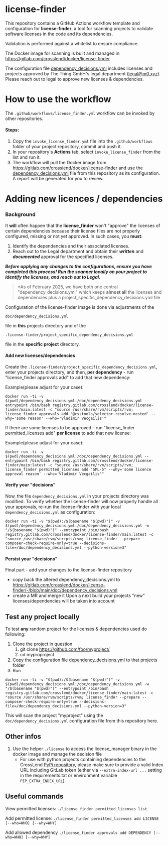 # license-finder
This repository contains a GitHub Actions workflow template and configuration for **license-finder**, a tool for scanning projects to validate software licenses in the code and its dependencies.

Validation is performed against a whitelist to ensure compliance.

The Docker image for scanning is built and managed in https://gitlab.com/crosslend/docker/license-finder

The configuration file [dependency_decisions.yml](https://github.com/m0-foundation/license-finder/blob/main/doc/dependency_decisions.yml) includes licenses and projects approved by The Thing GmbH's legal department (legal@m0.xyz).
Please reach out to legal to approve new licenses & dependencies.



# How to use the workflow
The `.github/workflows/license_finder.yml` workflow can be invoked by other repositories.

#### Steps:

1. Copy the `invoke_license_finder.yml` file into the `.github/workflows` folder of your project repository, commit and push it.
2. In your repository's **Actions** tab, select `invoke_license_finder` from the list and run it.
3. The workflow will pull the Docker image from https://gitlab.com/crosslend/docker/license-finder and use the [dependency_decisions.yml](https://github.com/m0-foundation/license-finder/blob/main/doc/dependency_decisions.yml) file from this repository as its configuration. A report will be generated for you to review.



# Adding new licences / dependencies

### Background

It **will** often happen that the **license_finder** won't "approve" the licenses of certain dependencies because their license files are not properly configured, missing or not yet approved. In such cases, you **must**:

1. Identify the dependencies and their associated licenses.
2. Reach out to the Legal department and obtain their ***written*** and ***documented*** approval for the specified licenses.

***Before applying any changes to the configurations, ensure you have completed this process! Run the scanner locally on your project to identify the licenses, and reach out to Legal.***

>  *As of February 2025, we have both one central "dependency\_decisions.yml" which keeps **almost all** the licenses and dependencies plus a project\_specific\_dependency\_decisions.yml file


Configuration of the license-finder image is done via adjustments of the

```
doc/dependency_decisions.yml

```
file in **this** projects directory and of the

```
.license-finder/project_specific_dependency_decisions.yml

```
file in the **specific project** directory.

#### Add new licenses/dependencies

Create the `.license-finder/project_specific_dependency_decisions.yml`, enter your projects directory, and then, **per dependency** - run "license_finder approvals add" to add that new dependency:

Example(please adjust for your case):

```
docker run -ti -v $(pwd)/dependency_decisions.yml:/doc/dependency_decisions.yml --entrypoint /bin/bash registry.gitlab.com/crosslend/docker/license-finder/main:latest -c "source /usr/share/rvm/scripts/rvm; license_finder approvals add '@csstools/selector-resolve-nested' --why='some reason' --who='Vladimir Vecgailis'"
```
If there are some licenses to be approved - run "license_finder permitted_licenses add" **per license** to add that new license:

Example(please adjust for your case):

```
docker run -ti -v $(pwd)/dependency_decisions.yml:/doc/dependency_decisions.yml --entrypoint /bin/bash registry.gitlab.com/crosslend/docker/license-finder/main:latest -c "source /usr/share/rvm/scripts/rvm; license_finder permitted_licenses add "GPL-5" --why='some licence approval reason' --who='Vladimir Vecgailis'"
```
#### Verify your "decisions"
Now, the file `dependency_decisions.yml` in your projects directory was modified.
To verify whether the license-finder will now properly handle all your approvals, re-run the license-finder with your local  `dependency_decisions.yml` as configuration:

```
docker run -ti -v "$(pwd):/$(basename "$(pwd)")" -v $(pwd)/dependency_decisions.yml:/doc/dependency_decisions.yml -w "/$(basename "$(pwd)")" --entrypoint /bin/bash registry.gitlab.com/crosslend/docker/license-finder/main:latest -c "source /usr/share/rvm/scripts/rvm; license_finder --prepare --composer-check-require-only=true --decisions-file=/doc/dependency_decisions.yml --python-version=3"
```

#### Persist your "decisions"

Final part - add your changes to the license-finder repository

- copy back the altered dependency_decisions.yml to https://gitlab.com/crosslend/docker/license-finder/-/blob/main/doc/dependency_decisions.yml
- create a MR and merge it
Upon a next build your projects "new" licenses/dependencies will be taken into account



## Test any project locally

To test **any** random project for the licenses & dependencies used do following:

1. Clone the project in question
   1. git clone https://github.com/foo/myproject/
   2. cd myproproject
2. Copy the configuration file [dependency_decisions.yml](https://github.com/m0-foundation/license-finder/blob/main/doc/dependency_decisions.yml)  to that projects folder
3. Run

```
docker run -ti -v "$(pwd):/$(basename "$(pwd)")" -v $(pwd)/dependency_decisions.yml:/doc/dependency_decisions.yml -w "/$(basename "$(pwd)")" --entrypoint /bin/bash registry.gitlab.com/crosslend/docker/license-finder/main:latest -c "source /usr/share/rvm/scripts/rvm; license_finder --prepare --composer-check-require-only=true --decisions-file=/doc/dependency_decisions.yml --python-version=3"
```

This will scan the project "myproject" using the `doc/dependency_decisions.yml` configuration file from this repository here.

## Other infos

1. Use the helper `./license` to access the license_manager binary in the docker image and manage the decision file
   - For use with python projects containing dependencies to the CrossLend
     [PyPi repository](https://gitlab.com/crosslend/devops/pypi), please make sure to provide a valid Index URL
     including GitLab token (either via `--extra-index-url ...` setting in the requirements.txt or environment variable
     `PIP_EXTRA_INDEX_URL`).



## Useful commands

View permitted licenses:
   `./license_finder permitted_licenses list`

Add permitted license: 
   `./license_finder permitted_licenses add LICENSE [--who=WHO] [--why=WHY]`

Add allowed dependency
   `./license_finder approvals add DEPENDENCY [--who=WHO] [--why=WHY]`

